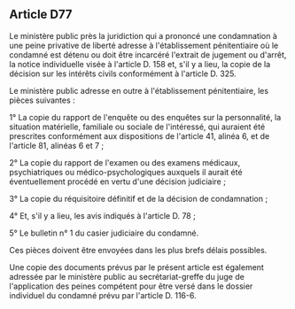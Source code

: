 Article D77
----
Le ministère public près la juridiction qui a prononcé une condamnation à une
peine privative de liberté adresse à l'établissement pénitentiaire où le
condamné est détenu ou doit être incarcéré l'extrait de jugement ou d'arrêt, la
notice individuelle visée à l'article D. 158 et, s'il y a lieu, la copie de la
décision sur les intérêts civils conformément à l'article D. 325.

Le ministère public adresse en outre à l'établissement pénitentiaire, les pièces
suivantes :

1° La copie du rapport de l'enquête ou des enquêtes sur la personnalité, la
situation matérielle, familiale ou sociale de l'intéressé, qui auraient été
prescrites conformément aux dispositions de l'article 41, alinéa 6, et de
l'article 81, alinéas 6 et 7 ;

2° La copie du rapport de l'examen ou des examens médicaux, psychiatriques ou
médico-psychologiques auxquels il aurait été éventuellement procédé en vertu
d'une décision judiciaire ;

3° La copie du réquisitoire définitif et de la décision de condamnation ;

4° Et, s'il y a lieu, les avis indiqués à l'article D. 78 ;

5° Le bulletin n° 1 du casier judiciaire du condamné.

Ces pièces doivent être envoyées dans les plus brefs délais possibles.

Une copie des documents prévus par le présent article est également adressée par
le ministère public au secrétariat-greffe du juge de l'application des peines
compétent pour être versé dans le dossier individuel du condamné prévu par
l'article D. 116-6.
